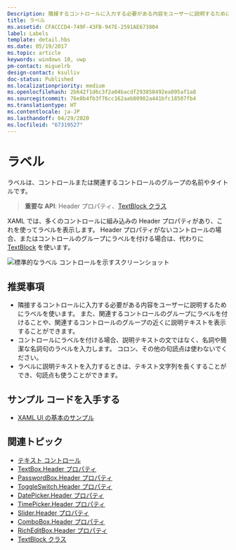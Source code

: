 ```yaml
---
Description: 隣接するコントロールに入力する必要がある内容をユーザーに説明するためにラベルを使います。 また、関連するコントロールのグループにラベルを付けることや、関連するコントロールのグループの近くに説明テキストを表示することができます。
title: ラベル
ms.assetid: CFACCCD4-749F-43FB-947E-2591AE673804
label: Labels
template: detail.hbs
ms.date: 05/19/2017
ms.topic: article
keywords: windows 10, uwp
pm-contact: miguelrb
design-contact: ksulliv
doc-status: Published
ms.localizationpriority: medium
ms.openlocfilehash: 2b642f1d6c3f2a04bacdf293858492ea095af1a8
ms.sourcegitcommit: 76e8b4fb3f76cc162aab80982a441bfc18507fb4
ms.translationtype: HT
ms.contentlocale: ja-JP
ms.lasthandoff: 04/29/2020
ms.locfileid: "67319527"
---
```

# <a name="labels"></a>ラベル

 

ラベルは、コントロールまたは関連するコントロールのグループの名前やタイトルです。

> **重要な API**: Header プロパティ、[TextBlock クラス](https://docs.microsoft.com/uwp/api/Windows.UI.Xaml.Controls.TextBlock)

XAML では、多くのコントロールに組み込みの Header プロパティがあり、これを使ってラベルを表示します。 Header プロパティがないコントロールの場合、またはコントロールのグループにラベルを付ける場合は、代わりに [TextBlock](https://docs.microsoft.com/uwp/api/Windows.UI.Xaml.Controls.TextBlock) を使います。

![標準的なラベル コントロールを示すスクリーンショット](images/label-standard.png)

## <a name="recommendations"></a>推奨事項


-   隣接するコントロールに入力する必要がある内容をユーザーに説明するためにラベルを使います。 また、関連するコントロールのグループにラベルを付けることや、関連するコントロールのグループの近くに説明テキストを表示することができます。
-   コントロールにラベルを付ける場合、説明テキストの文ではなく、名詞や簡潔な名詞句のラベルを入力します。 コロン、その他の句読点は使わないでください。
-   ラベルに説明テキストを入力するときは、テキスト文字列を長くすることができ、句読点も使うことができます。


## <a name="get-the-sample-code"></a>サンプル コードを入手する
* [XAML UI の基本のサンプル](https://github.com/Microsoft/Windows-universal-samples/tree/master/Samples/XamlUIBasics)

## <a name="related-topics"></a>関連トピック
* [テキスト コントロール](text-controls.md)
* [TextBox.Header プロパティ](https://docs.microsoft.com/uwp/api/windows.ui.xaml.controls.textbox.header)
* [PasswordBox.Header プロパティ](https://docs.microsoft.com/uwp/api/windows.ui.xaml.controls.passwordbox.header)
* [ToggleSwitch.Header プロパティ](https://docs.microsoft.com/uwp/api/windows.ui.xaml.controls.toggleswitch.header)
* [DatePicker.Header プロパティ](https://docs.microsoft.com/uwp/api/windows.ui.xaml.controls.datepicker.header)
* [TimePicker.Header プロパティ](https://docs.microsoft.com/uwp/api/windows.ui.xaml.controls.timepicker.header)
* [Slider.Header プロパティ](https://docs.microsoft.com/uwp/api/windows.ui.xaml.controls.slider.header)
* [ComboBox.Header プロパティ](https://docs.microsoft.com/uwp/api/windows.ui.xaml.controls.combobox.header)
* [RichEditBox.Header プロパティ](https://docs.microsoft.com/uwp/api/windows.ui.xaml.controls.richeditbox.header)
* [TextBlock クラス](https://docs.microsoft.com/uwp/api/Windows.UI.Xaml.Controls.TextBlock)

 

 





